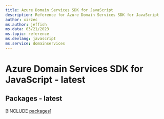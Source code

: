```yaml
---
title: Azure Domain Services SDK for JavaScript
description: Reference for Azure Domain Services SDK for JavaScript
author: xirzec
ms.author: jeffish
ms.data: 03/21/2023
ms.topic: reference
ms.devlang: javascript
ms.service: domainservices
---
```

# Azure Domain Services SDK for JavaScript - latest
## Packages - latest
[!INCLUDE [packages](domain-services-index.md)]